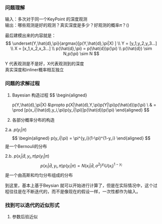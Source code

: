 <!--
 * @Author: Liu Weilong
 * @Date: 2021-02-25 13:30:00
 * @LastEditors: Liu Weilong 
 * @LastEditTime: 2021-02-25 14:22:29
 * @FilePath: /3rd-test-learning/30. supplement_material/depth_filter/supplementary_material_depth_filter.md
 * @Description: 
-->
### 问题理解
输入：多次对于同一个KeyPoint 的深度观测<br>
输出：哪些观测是好的观测？真实深度是多少？好观测的概率$\pi$？()<br>

最后建模出来的内容就是：
$$
    \underset{Y,\hat{d},\pi}{argmax}[p(Y,\hat{d},\pi|X) ]
    \\
    Y = [y_1,y_2,y_3...]
    \\
    X = [x_1,x_2,x_3...]
    \\
    p(\hat{d},\pi) = p(\hat{d})p(\pi)
    \\
    p(\hat{d}) \sim N,p(\pi) \sim N
$$

Y 代表观测是不是好，X代表观测到的深度<br>
真实深度和inliner概率相互独立
### 问题的求解过程
1. Bayesian 构造过程
$$
\begin{aligned}

    p(Y,\hat{d},\pi|X) &\propto p(X|\hat{d},Y,\pi)p(Y|\pi)p(\hat{d})p(\pi)
    \\
    & = \prod [p(x_i|\hat{d},y_i,\pi)p(y_i|\pi)]p(\hat{d})p(\pi)
\end{aligned}
$$
2. 各部分概率分布的构造<br>

2.a. $p(y_i|\pi)$<br>
$$
    \begin{aligned}
        p(y_i|\pi) = \pi^{y_i}(1-\pi)^{1-y_i}
    \end{aligned}
$$
是一个Bernouli的分布<br>

2.b. $p(x_i|\hat{d},y_i,\pi)p(y_i|\pi)$<br>
$$
    p(x_i|\hat{d},y_i,\pi)p(y_i|\pi) = N(x_i|\hat{d},\sigma^2)^{y_i}U(x_i)^{1-y_i}
$$
是一个由高斯和均匀分布组成的分布

到这里，基本上基于Beysian 就可以开始进行计算了，但是在实际情况中，这个过程往往是在不断迭代的，而不是像现在的假设一样，一次性都作为输入。

### 找到可以迭代的近似形式
1. 参数后验近似









